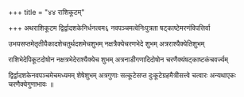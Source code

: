 +++
title = "४४ राशिकूटम्‌"

+++
अथराशिकूटम द्विर्द्वादशकेनिर्धनत्वम६ नवपञ्चमत्वेनिःपुत्रता षट्‌काष्टेमरणंविपत्तिर्वा

उभयसप्तमेतृतीयैकादशेचतुर्थदशमेचशुभम् नक्षत्रैक्येचरणभेदे शुभम् अत्रराश्यैक्येतिशुभम्

राशिभेदेपिकूटदोषोन नक्षत्रभेदेराश्यैक्येच शुभम् अत्रनाडीगणादिदोषोन चरणैक्यंषट्‌काष्टकंचवर्ज्यम्

द्विर्द्वादशकेनवपञ्चमेचमध्यमम् शेषेशुभम् अत्रगुणाः सत्कूटेसप्त दुःकूटेग्रहमैत्रीसत्त्वे चत्वारः अन्यथाएकः चरणैक्येगुणाभावः ॥
